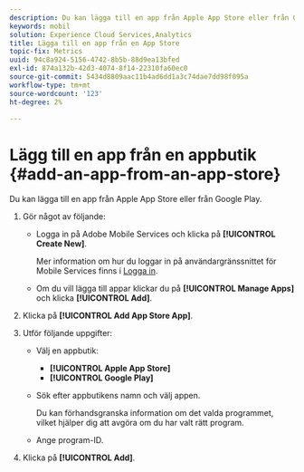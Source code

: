 ```yaml
---
description: Du kan lägga till en app från Apple App Store eller från Google Play.
keywords: mobil
solution: Experience Cloud Services,Analytics
title: Lägga till en app från en App Store
topic-fix: Metrics
uuid: 94c8a924-5156-4742-8b5b-88d9ea13bfed
exl-id: 874a132b-42d3-4074-8f14-22310fa60ec0
source-git-commit: 5434d8809aac11b4ad6dd1a3c74dae7dd98f095a
workflow-type: tm+mt
source-wordcount: '123'
ht-degree: 2%

---
```


# Lägg till en app från en appbutik {#add-an-app-from-an-app-store}

Du kan lägga till en app från Apple App Store eller från Google Play.

1. Gör något av följande:

   * Logga in på Adobe Mobile Services och klicka på **[!UICONTROL Create New]**.

      Mer information om hur du loggar in på användargränssnittet för Mobile Services finns i [Logga in](/help/using/gs/gs-signin.md).

   * Om du vill lägga till appar klickar du på **[!UICONTROL Manage Apps]** och klicka **[!UICONTROL Add]**.

1. Klicka på **[!UICONTROL Add App Store App]**.
1. Utför följande uppgifter:

   * Välj en appbutik:
      * **[!UICONTROL Apple App Store]**
      * **[!UICONTROL Google Play]**
   * Sök efter appbutikens namn och välj appen.

      Du kan förhandsgranska information om det valda programmet, vilket hjälper dig att avgöra om du har valt rätt program.

   * Ange program-ID.


1. Klicka på **[!UICONTROL Add]**.
